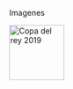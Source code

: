 <!DOCTYPE html>
<html>
  <head>
    <meta charset="utf-0">
    <title>"Copa del Rey"</title>
  </head>
  <body>
    <p>Imagenes</p>
    <IMG scr="https://ak.uecdn.es/p/110/sp/11000/thumbnail/entry_id/0_k9javgbn/version/100012/height/407" alt="Copa del rey 2019"              width="100" height="100"/>
  </body>
</html>
    
    


